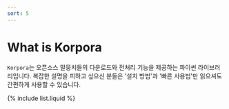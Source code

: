 ```yaml
---
sort: 5
---
```


# What is Korpora

`Korpora`는 오픈소스 말뭉치들의 다운로드와 전처리 기능을 제공하는 파이썬 라이브러리입니다.
복잡한 설명을 피하고 싶으신 분들은 '설치 방법'과 '빠른 사용법'만 읽으셔도 간편하게 사용할 수 있습니다.

{% include list.liquid %}
